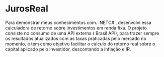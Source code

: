 # JurosReal

Para demonstrar meus conhecimentos com. .NETC# , desenvolvi essa calculadora de retorno sobre investimentos em renda fixa. O projeto consiste no consumo de uma API externa ( Brasil API), para trazer sempre os resultados atualizados com as taxas praticadas pelo mercado no momento, e tem como objetivo facilitar o calculo do retorno real sobre o capital aplicado pelo investidor, descontando a inflação e IR. 
